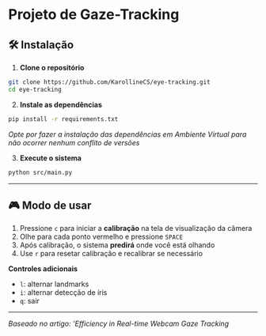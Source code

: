 # Projeto de Gaze-Tracking

## 🛠️ Instalação

1. **Clone o repositório**
```bash
git clone https://github.com/KarollineCS/eye-tracking.git
cd eye-tracking
```

2. **Instale as dependências**
```bash
pip install -r requirements.txt
```
*Opte por fazer a instalação das dependências em Ambiente Virtual para não ocorrer nenhum conflito de versões*

3. **Execute o sistema**
```bash
python src/main.py
```

---

## 🎮 Modo de usar

1. Pressione `c` para iniciar a **calibração** na tela de visualização da câmera
2. Olhe para cada ponto vermelho e pressione `SPACE`
3. Após calibração, o sistema **predirá** onde você está olhando
4. Use `r` para resetar calibração e recalibrar se necessário

**Controles adicionais**
- `l`: alternar landmarks
- `i`: alternar detecção de íris
- `q`: sair

---
*Baseado no artigo: 'Efficiency in Real-time Webcam Gaze Tracking*
